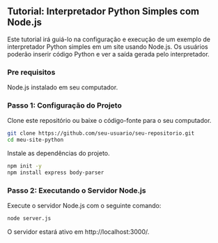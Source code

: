 ## Tutorial: Interpretador Python Simples com Node.js

<p>Este tutorial irá guiá-lo na configuração e execução de um exemplo de interpretador Python simples em um site usando Node.js. Os usuários poderão inserir código Python e ver a saída gerada pelo interpretador.</p>

### Pre requisitos

<p>Node.js instalado em seu computador. </p>

### Passo 1: Configuração do Projeto

<p>Clone este repositório ou baixe o código-fonte para o seu computador.</p>

```sh
git clone https://github.com/seu-usuario/seu-repositorio.git
cd meu-site-python
```

<p>Instale as dependências do projeto.</p>

```sh
npm init -y
npm install express body-parser
```

### Passo 2: Executando o Servidor Node.js

<p>Execute o servidor Node.js com o seguinte comando:</p>

```sh
node server.js
```

<p>O servidor estará ativo em http://localhost:3000/.</p>